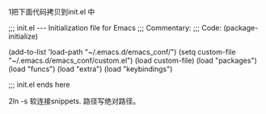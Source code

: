 1把下面代码拷贝到init.el 中 

;;; init.el --- Initialization file for Emacs
;;; Commentary:
;;; Code:
(package-initialize)

(add-to-list 'load-path "~/.emacs.d/emacs_conf/")
(setq custom-file "~/.emacs.d/emacs_conf/custom.el")
(load custom-file)
(load "packages")
(load "funcs")
(load "extra")
(load "keybindings")

;;; init.el ends here

2ln -s 软连接snippets. 路径写绝对路径。
